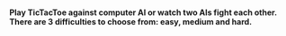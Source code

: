 #### Play TicTacToe against computer AI or watch two AIs fight each other. There are 3 difficulties to choose from: easy, medium and hard.
